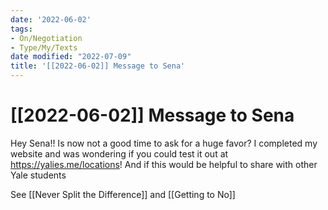 ```yaml
---
date: '2022-06-02'
tags:
- On/Negotiation 
- Type/My/Texts 
date modified: "2022-07-09"
title: '[[2022-06-02]] Message to Sena'
---
```


# [[2022-06-02]] Message to Sena
Hey Sena!! Is now not a good time to ask for a huge favor? I completed my website and was wondering if you could test it out at https://yalies.me/locations! And if this would be helpful to share with other Yale students

See [[Never Split the Difference]] and [[Getting to No]]
